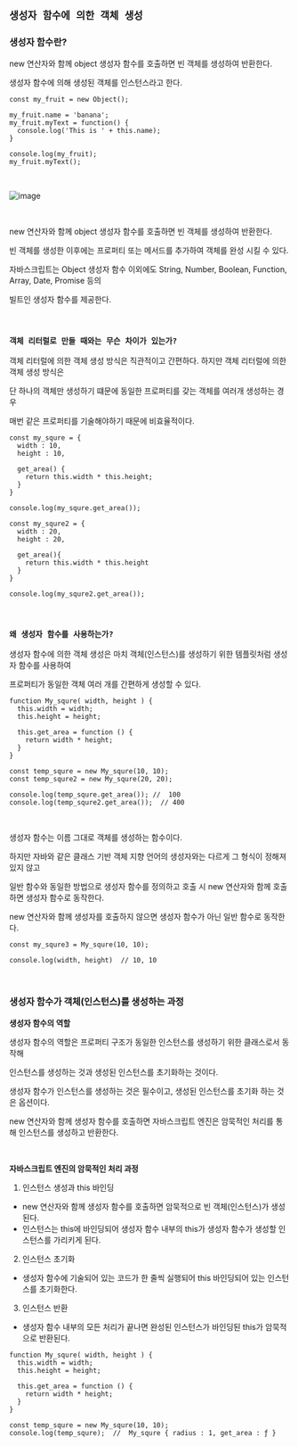 ## `생성자 함수에 의한 객체 생성`

### 생성자 함수란?

new 연산자와 함께 object 생성자 함수를 호출하면 빈 객체를 생성하여 반환한다.

생성자 함수에 의해 생성된 객체를 인스턴스라고 한다.

```
const my_fruit = new Object();

my_fruit.name = 'banana';
my_fruit.myText = function() {
  console.log('This is ' + this.name);
}

console.log(my_fruit);
my_fruit.myText();
```

<br />

![image](https://user-images.githubusercontent.com/94499416/209273622-31a894f6-47a4-4c96-80cf-584e9d3b9da5.png)

<br />

new 연산자와 함께 object 생성자 함수를 호출하면 빈 객체를 생성하여 반환한다.

빈 객체를 생성한 이후에는 프로퍼티 또는 메서드를 추가하여 객체를 완성 시킬 수 있다.

자바스크립트는 Object 생성자 함수 이외에도 String, Number, Boolean, Function, Array, Date, Promise 등의

빌트인 생성자 함수를 제공한다.

<br />

### `객체 리터럴로 만들 때와는 무슨 차이가 있는가?`

객체 리터럴에 의한 객체 생성 방식은 직관적이고 간편하다. 하지만 객체 리터럴에 의한 객체 생성 방식은

단 하나의 객체만 생성하기 떄문에 동일한 프로퍼티를 갖는 객체를 여러개 생성하는 경우

매번 같은 프로퍼티를 기술해야하기 때문에 비효율적이다.

```
const my_squre = {
  width : 10,
  height : 10,
  
  get_area() {
    return this.width * this.height;
  }
}

console.log(my_squre.get_area());

const my_squre2 = {
  width : 20,
  height : 20,
  
  get_area(){
    return this.width * this.height
  }
}

console.log(my_squre2.get_area());

```

<br />

### `왜 생성자 함수를 사용하는가?`

생성자 함수에 의한 객체 생성은 마치 객체(인스턴스)를 생성하기 위한 템플릿처럼 생성자 함수를 사용하여

프로퍼티가 동일한 객체 여러 개를 간편하게 생성할 수 있다.

```
function My_squre( width, height ) {
  this.width = width;
  this.height = height;
  
  this.get_area = function () {
    return width * height;
  }
}

const temp_squre = new My_squre(10, 10);
const temp_squre2 = new My_squre(20, 20);

console.log(temp_squre.get_area()); //  100
console.log(temp_squre2.get_area());  // 400
```

<br />

생성자 함수는 이름 그대로 객체를 생성하는 함수이다.

하지만 자바와 같은 클래스 기반 객체 지향 언어의 생성자와는 다르게 그 형식이 정해져 있지 않고

일반 함수와 동일한 방법으로 생성자 함수를 정의하고 호출 시 new 연산자와 함께 호출하면 생성자 함수로 동작한다.

new 연산자와 함께 생성자를 호출하지 않으면 생성자 함수가 아닌 일반 함수로 동작한다.

```
const my_squre3 = My_squre(10, 10);

console.log(width, height)  // 10, 10
```

<br />

### 생성자 함수가 객체(인스턴스)를 생성하는 과정

**생성자 함수의 역할**

생성자 함수의 역할은 프로퍼티 구조가 동일한 인스턴스를 생성하기 위한 클래스로서 동작해

인스턴스를 생성하는 것과 생성된 인스턴스를 초기화하는 것이다.

생성자 함수가 인스턴스를 생성하는 것은 필수이고, 생성된 인스턴스를 초기화 하는 것은 옵션이다.

new 연산자와 함께 생성자 함수를 호출하면 자바스크립트 엔진은 암묵적인 처리를 통해 인스턴스를 생성하고 반환한다.

<br />

**자바스크립트 엔진의 암묵적인 처리 과정**

1. 인스턴스 생성과 this 바인딩
 - new 연산자와 함께 생성자 함수를 호출하면 암묵적으로 빈 객체(인스턴스)가 생성된다.
 - 인스턴스는 this에 바인딩되어 생성자 함수 내부의 this가 생성자 함수가 생성할 인스턴스를 가리키게 된다.
2. 인스턴스 초기화
 - 생성자 함수에 기술되어 있는 코드가 한 줄씩 실행되어 this 바인딩되어 있는 인스턴스를 초기화한다.
3. 인스턴스 반환
 - 생성자 함수 내부의 모든 처리가 끝나면 완성된 인스턴스가 바인딩된 this가 암묵적으로 반환된다.

```
function My_squre( width, height ) {
  this.width = width;
  this.height = height;
  
  this.get_area = function () {
    return width * height;
  }
}

const temp_squre = new My_squre(10, 10);
console.log(temp_squre);  //  My_squre { radius : 1, get_area : ƒ }
```
